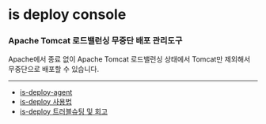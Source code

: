 # is deploy console

### Apache Tomcat 로드밸런싱 무중단 배포 관리도구
Apache에서 종료 없이 Apache Tomcat 로드밸런싱 상태에서 Tomcat만 제외해서 무중단으로 배포할 수 있습니다.

----

- [is-deploy-agent](https://github.com/danawalab/is-deploy-agent)
- [is-deploy 사용법](https://danawalab.github.io/common/2022/12/21/is-deploy-part1.html)
- [is-deploy 트러블슈팅 및 회고](https://danawalab.github.io/common/2022/12/22/is-deploy-part2.html)